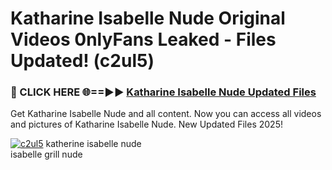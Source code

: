 # Katharine Isabelle Nude Original Videos 0nlyFans Leaked - Files Updated! (c2ul5)

<h3>🔴 CLICK HERE 🌐==►► <a href="https://tinyurl.com/yc6ubb5a" rel="nofollow">Katharine Isabelle Nude Updated Files</a></h3>

Get Katharine Isabelle Nude and all content. Now you can access all videos and pictures of Katharine Isabelle Nude. New Updated Files 2025!

[![c2ul5](https://i.imgur.com/7eu0CRL.gif)](https://tinyurl.com/yc6ubb5a)
katherine isabelle nude<br>
isabelle grill nude